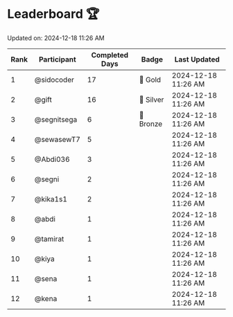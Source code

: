 # Leaderboard 🏆

Updated on: 2024-12-18 11:26 AM

| Rank | Participant       | Completed Days | Badge      | Last Updated         |
|------|-------------------|----------------|------------|----------------------|
| 1    | @sidocoder        | 17             | 🏅 Gold     | 2024-12-18 11:26 AM |
| 2    | @gift             | 16             | 🥈 Silver   | 2024-12-18 11:26 AM |
| 3    | @segnitsega       | 6              | 🥉 Bronze   | 2024-12-18 11:26 AM |
| 4    | @sewasewT7        | 5              |            | 2024-12-18 11:26 AM |
| 5    | @Abdi036          | 3              |            | 2024-12-18 11:26 AM |
| 6    | @segni            | 2              |            | 2024-12-18 11:26 AM |
| 7    | @kika1s1          | 2              |            | 2024-12-18 11:26 AM |
| 8    | @abdi             | 1              |            | 2024-12-18 11:26 AM |
| 9    | @tamirat          | 1              |            | 2024-12-18 11:26 AM |
| 10   | @kiya             | 1              |            | 2024-12-18 11:26 AM |
| 11   | @sena             | 1              |            | 2024-12-18 11:26 AM |
| 12   | @kena             | 1              |            | 2024-12-18 11:26 AM |

